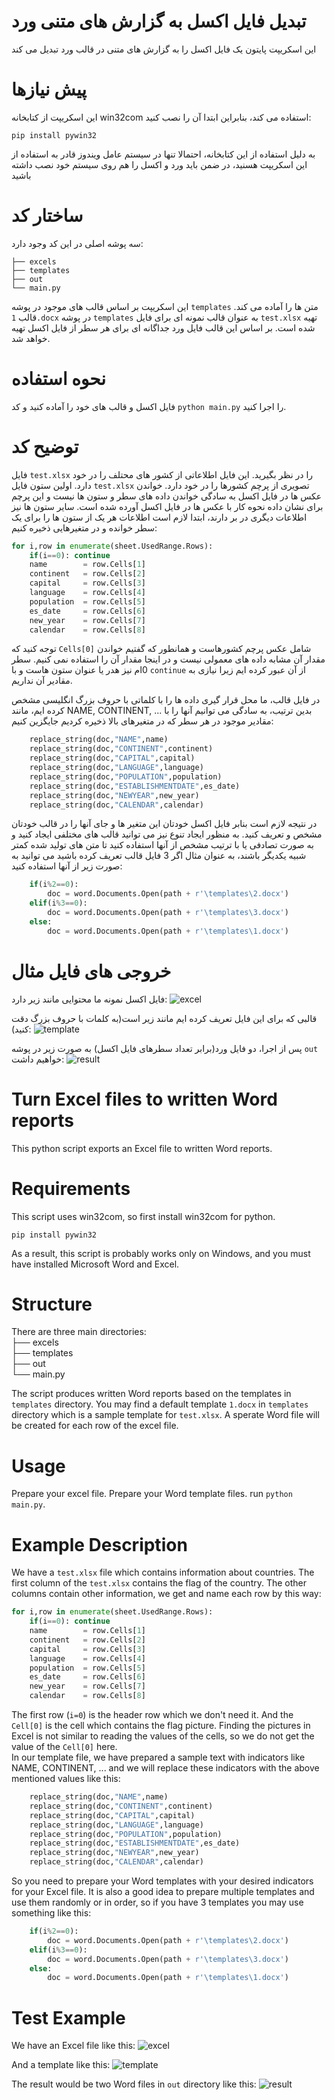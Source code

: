 # تبدیل فایل اکسل به گزارش های متنی ورد
این اسکریپت پایتون یک فایل اکسل را به گزارش های متنی در قالب ورد تبدیل می کند
# پیش نیازها
این اسکریپت از کتابخانه win32com استفاده می کند، بنابراین ابتدا آن را نصب کنید:
```
pip install pywin32
```

به دلیل استفاده از این کتابخانه، احتمالا تنها در سیستم عامل ویندوز قادر به استفاده از این اسکریپت هسنید، در ضمن باید ورد و اکسل را هم روی سیستم خود نصب داشته باشید

# ساختار کد
سه پوشه اصلی در این کد وجود دارد:  
```
├── excels  
├── templates  
├── out  
└── main.py   
```

این اسکریپت بر اساس قالب های موجود در پوشه `templates` متن ها را آماده می کند.
قالب `1.docx` در پوشه `templates` به عنوان قالب نمونه ای برای فایل `test.xlsx` تهیه شده است.
بر اساس این قالب فایل ورد جداگانه ای برای هر سطر از فایل اکسل تهیه خواهد شد.

# نحوه استفاده
فایل اکسل و قالب های خود را آماده کنید و کد `python main.py` را اجرا کنید.

# توضیح کد
فایل `test.xlsx` را در نظر بگیرید. این فایل اطلاعاتی از کشور های محتلف را در خود دارد.
اولین ستون فایل `test.xlsx` تصویری از پرچم کشورها را در خود دارد. خواندن عکس ها در فایل اکسل به سادگی خواندن داده های سطر و ستون ها نیست و این پرچم برای نشان داده نحوه کار با عکس ها در فایل اکسل آورده شده است.
سایر ستون ها نیز اطلاعات دیگری در بر دارند، ابتدا لازم است اطلاعات هر یک از ستون ها را برای یک سطر خوانده و در متغیرهایی ذخیره کنیم:
```python
for i,row in enumerate(sheet.UsedRange.Rows):
    if(i==0): continue
    name        = row.Cells[1]
    continent   = row.Cells[2]
    capital     = row.Cells[3]
    language    = row.Cells[4]
    population  = row.Cells[5]
    es_date     = row.Cells[6]
    new_year    = row.Cells[7]
    calendar    = row.Cells[8]
```

توجه کنید که `Cells[0]` شامل عکس پرچم کشورهاست و همانطور که گفتیم خواندن مقدار آن مشابه داده های معمولی نیست و در اینجا مقدار آن را استفاده نمی کنیم. سطر 0ام نیز هدر یا عنوان ستون هاست و با `continue` از آن عبور کرده ایم زیرا نیازی به مقادیر آن نداریم.

در فایل قالب، ما محل قرار گیری داده ها را با کلماتی با حروف بزرگ انگلیسی مشخص کرده ایم، مانند NAME, CONTINENT, ... بدین ترتیب، به سادگی می توانیم آنها را با مقادیر موجود در هر سطر که در متغیرهای بالا ذخیره کردیم جایگزین کنیم:
```python
    replace_string(doc,"NAME",name)
    replace_string(doc,"CONTINENT",continent)
    replace_string(doc,"CAPITAL",capital)
    replace_string(doc,"LANGUAGE",language)
    replace_string(doc,"POPULATION",population)
    replace_string(doc,"ESTABLISHMENTDATE",es_date)
    replace_string(doc,"NEWYEAR",new_year)
    replace_string(doc,"CALENDAR",calendar)
```

در نتیجه لازم است بنابر فایل اکسل خودتان این متغیر ها و جای آنها را در قالب خودتان مشخص و تعریف کنید.
به منظور ایجاد تنوع نیز می توانید قالب های مختلفی ایجاد کنید و به صورت تصادفی یا با ترتیب مشخص از آنها استفاده کنید تا متن های تولید شده کمتر شبیه یکدیگر باشند، به عنوان مثال اگر 3 فایل قالب تعریف کرده باشید می توانید به صورت زیر از آنها استفاده کنید:
```python
    if(i%2==0):
        doc = word.Documents.Open(path + r'\templates\2.docx')
    elif(i%3==0):
        doc = word.Documents.Open(path + r'\templates\3.docx')
    else:
        doc = word.Documents.Open(path + r'\templates\1.docx')
```

# خروجی های فایل مثال
فایل اکسل نمونه ما محتوایی مانند زیر دارد:
![excel](https://github.com/shahind/written-word-report-from-excel/blob/5cb9e47b6f427f4f57daf2394eb0c1ceb13b331f/excel.png)

قالبی که برای این فایل تعریف کرده ایم مانند زیر است(به کلمات با حروف بزرگ دقت کنید):
![template](https://github.com/shahind/written-word-report-from-excel/blob/5cb9e47b6f427f4f57daf2394eb0c1ceb13b331f/word.png)

پس از اجرا، دو فایل ورد(برابر تعداد سطرهای فایل اکسل) به صورت زیر در پوشه `out` خواهیم داشت:
![result](https://github.com/shahind/written-word-report-from-excel/blob/5cb9e47b6f427f4f57daf2394eb0c1ceb13b331f/out.png)


# Turn Excel files to written Word reports
This python script exports an Excel file to written Word reports.

# Requirements
This script uses win32com, so first install win32com for python.
```
pip install pywin32
```

As a result, this script is probably works only on Windows, and you must have installed Microsoft Word and Excel.

# Structure
There are three main directories:  
├── excels  
├── templates  
├── out  
└── main.py   

The script produces written Word reports based on the templates in `templates` directory.
You may find a default template `1.docx` in `templates` directory which is a sample template for `test.xlsx`.
A sperate Word file will be created for each row of the excel file.

# Usage
Prepare your excel file. Prepare your Word template files. run `python main.py`.

# Example Description
We have a `test.xlsx` file which contains information about countries. The first column of the `test.xlsx` contains the flag of the country.
The other columns contain other information, we get and name each row by this way:
```python
for i,row in enumerate(sheet.UsedRange.Rows):
    if(i==0): continue
    name        = row.Cells[1]
    continent   = row.Cells[2]
    capital     = row.Cells[3]
    language    = row.Cells[4]
    population  = row.Cells[5]
    es_date     = row.Cells[6]
    new_year    = row.Cells[7]
    calendar    = row.Cells[8]
```
The first row (`i=0`) is the header row which we don't need it. And the `Cell[0]` is the cell which contains the flag picture. Finding the pictures in Excel is not similar to reading the values of the cells, so we do not get the value of the `Cell[0]` here.  
In our template file, we have prepared a sample text with indicators like NAME, CONTINENT, ... and we will replace these indicators with the above mentioned values like this:
```python
    replace_string(doc,"NAME",name)
    replace_string(doc,"CONTINENT",continent)
    replace_string(doc,"CAPITAL",capital)
    replace_string(doc,"LANGUAGE",language)
    replace_string(doc,"POPULATION",population)
    replace_string(doc,"ESTABLISHMENTDATE",es_date)
    replace_string(doc,"NEWYEAR",new_year)
    replace_string(doc,"CALENDAR",calendar)
```

So you need to prepare your Word templates with your desired indicators for your Excel file. 
It is also a good idea to prepare multiple templates and use them randomly or in order, so if you have 3 templates you may use something like this:
```python
    if(i%2==0):
        doc = word.Documents.Open(path + r'\templates\2.docx')
    elif(i%3==0):
        doc = word.Documents.Open(path + r'\templates\3.docx')
    else:
        doc = word.Documents.Open(path + r'\templates\1.docx')
```

# Test Example
We have an Excel file like this:
![excel](https://github.com/shahind/written-word-report-from-excel/blob/5cb9e47b6f427f4f57daf2394eb0c1ceb13b331f/excel.png)

And a template like this:
![template](https://github.com/shahind/written-word-report-from-excel/blob/5cb9e47b6f427f4f57daf2394eb0c1ceb13b331f/word.png)

The result would be two Word files in `out` directory like this:
![result](https://github.com/shahind/written-word-report-from-excel/blob/5cb9e47b6f427f4f57daf2394eb0c1ceb13b331f/out.png)

